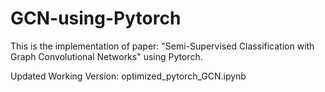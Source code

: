 # GCN-using-Pytorch
This is the implementation of paper: "Semi-Supervised Classification with Graph Convolutional Networks" using Pytorch.

Updated Working Version: optimized_pytorch_GCN.ipynb
